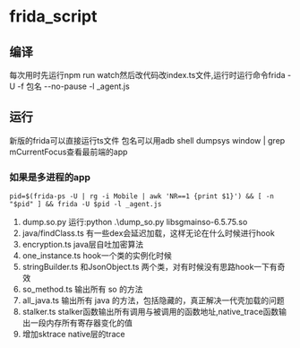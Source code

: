 # frida_script

## 编译
每次用时先运行npm run watch然后改代码改index.ts文件,运行时运行命令frida -U -f 包名 --no-pause -l _agent.js

## 运行
新版的frida可以直接运行ts文件
包名可以用adb shell dumpsys window | grep mCurrentFocus查看最前端的app

### 如果是多进程的app
```shell
pid=$(frida-ps -U | rg -i Mobile | awk 'NR==1 {print $1}') && [ -n "$pid" ] && frida -U $pid -l _agent.js
```

1. dump.so.py 运行:python .\dump_so.py libsgmainso-6.5.75.so
2. java/findClass.ts 有一些dex会延迟加载，这样无论在什么时候进行hook
3. encryption.ts java层自吐加密算法
4. one_instance.ts hook一个类的实例化时候
5. stringBuilder.ts 和JsonObject.ts 两个类，对有时候没有思路hook一下有奇效
6. so_method.ts 输出所有 so 的方法
7. all_java.ts 输出所有 java 的方法，包括隐藏的，真正解决一代壳加载的问题
8. stalker.ts stalker函数输出所有调用与被调用的函数地址,native_trace函数输出一段内存所有寄存器变化的值
9. 增加sktrace native层的trace